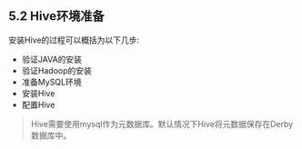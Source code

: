 ## 5.2 Hive环境准备

安装Hive的过程可以概括为以下几步:

* 验证JAVA的安装
* 验证Hadoop的安装
* 准备MySQL环境
* 安装Hive
* 配置Hive

> Hive需要使用mysql作为元数据库。默认情况下Hive将元数据保存在Derby数据库中。



